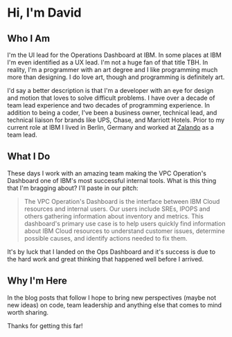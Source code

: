 # Hi, I'm David
## Who I Am
I'm the UI lead for the Operations Dashboard at IBM. In some places at IBM I'm even identified as a UX lead. I'm not a huge fan of that title TBH. In reality, I'm a programmer with an art degree and I like programming much more than designing. I do love art, though and programming is definitely art.

I'd say a better description is that I'm a developer with an eye for design and motion that loves to solve difficult problems. I have over a decade of team lead experience and two decades of programming experience. In addition to being a coder, I've been a business owner, technical lead, and technical liaison for brands like UPS, Chase, and Marriott Hotels. Prior to my current role at IBM I lived in Berlin, Germany and worked at [Zalando](https://en.zalando.de/?_rfl=de) as a team lead.

## What I Do
These days I work with an amazing team making the VPC Operation's Dashboard one of IBM's most successful internal tools. What is this thing that I'm bragging about? I'll paste in our pitch:

>The VPC Operation's Dashboard is the interface between IBM Cloud resources and internal users. Our users include SREs, IPOPS and others gathering information about inventory and metrics. This dashboard's primary use case is to help users quickly find information about IBM Cloud resources to understand customer issues, determine possible causes, and identify actions needed to fix them.

It's by luck that I landed on the Ops Dashboard and it's success is due to the hard work and great thinking that happened well before I arrived.

## Why I'm Here
In the blog posts that follow I hope to bring new perspectives (maybe not new ideas) on code, team leadership and anything else that comes to mind worth sharing.

Thanks for getting this far!